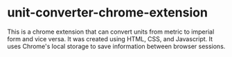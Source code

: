 # unit-converter-chrome-extension
This is a chrome extension that can convert units from metric to imperial form and vice versa. It was created using HTML, CSS, and Javascript. It uses Chrome's local storage to save information between browser sessions.
